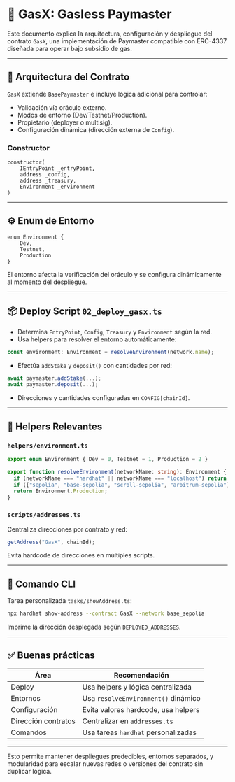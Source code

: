 # 🚀 GasX: Gasless Paymaster

Este documento explica la arquitectura, configuración y despliegue del contrato `GasX`, una implementación de Paymaster compatible con ERC-4337 diseñada para operar bajo subsidio de gas.

---

## 🧱 Arquitectura del Contrato

`GasX` extiende `BasePaymaster` e incluye lógica adicional para controlar:

- Validación vía oráculo externo.
- Modos de entorno (Dev/Testnet/Production).
- Propietario (deployer o multisig).
- Configuración dinámica (dirección externa de `Config`).

### Constructor
```solidity
constructor(
    IEntryPoint _entryPoint,
    address _config,
    address _treasury,
    Environment _environment
)
```

---

## ⚙️ Enum de Entorno

```solidity
enum Environment {
    Dev,
    Testnet,
    Production
}
```

El entorno afecta la verificación del oráculo y se configura dinámicamente al momento del despliegue.

---

## 📦 Deploy Script `02_deploy_gasx.ts`

- Determina `EntryPoint`, `Config`, `Treasury` y `Environment` según la red.
- Usa helpers para resolver el entorno automáticamente:

```ts
const environment: Environment = resolveEnvironment(network.name);
```

- Efectúa `addStake` y `deposit()` con cantidades por red:

```ts
await paymaster.addStake(...);
await paymaster.deposit(...);
```

- Direcciones y cantidades configuradas en `CONFIG[chainId]`.

---

## 📁 Helpers Relevantes

### `helpers/environment.ts`

```ts
export enum Environment { Dev = 0, Testnet = 1, Production = 2 }

export function resolveEnvironment(networkName: string): Environment {
  if (networkName === "hardhat" || networkName === "localhost") return Environment.Dev;
  if (["sepolia", "base-sepolia", "scroll-sepolia", "arbitrum-sepolia"].includes(networkName)) return Environment.Testnet;
  return Environment.Production;
}
```

### `scripts/addresses.ts`

Centraliza direcciones por contrato y red:

```ts
getAddress("GasX", chainId);
```

Evita hardcode de direcciones en múltiples scripts.

---

## 🧪 Comando CLI

Tarea personalizada `tasks/showAddress.ts`:

```bash
npx hardhat show-address --contract GasX --network base_sepolia
```

Imprime la dirección desplegada según `DEPLOYED_ADDRESSES`.

---

## ✅ Buenas prácticas

| Área               | Recomendación                            |
|--------------------|-------------------------------------------|
| Deploy             | Usa helpers y lógica centralizada         |
| Entornos           | Usa `resolveEnvironment()` dinámico       |
| Configuración      | Evita valores hardcode, usa helpers       |
| Dirección contratos| Centralizar en `addresses.ts`             |
| Comandos           | Usa tareas `hardhat` personalizadas       |

---

Esto permite mantener despliegues predecibles, entornos separados, y modularidad para escalar nuevas redes o versiones del contrato sin duplicar lógica.